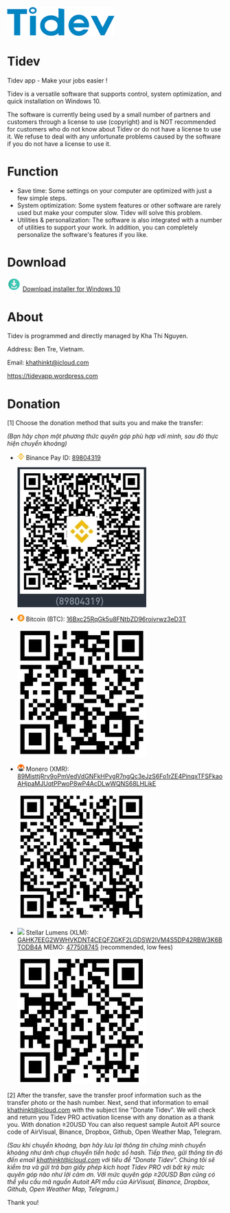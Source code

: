 <img src="websource/tidev_logo_300x80.png" width="250">

# Tidev

Tidev app - Make your jobs easier !

Tidev is a versatile software that supports control, system optimization, and quick installation on Windows 10.

The software is currently being used by a small number of partners and customers through a license to use (copyright) and is NOT recommended for customers who do not know about Tidev or do not have a license to use it. We refuse to deal with any unfortunate problems caused by the software if you do not have a license to use it.

# Function
- Save time: Some settings on your computer are optimized with just a few simple steps.
- System optimization: Some system features or other software are rarely used but make your computer slow. Tidev will solve this problem.
- Utilities & personalization: The software is also integrated with a number of utilities to support your work. In addition, you can completely personalize the software's features if you like.

# Download

[<img src="websource/github_download.png" width="32">](https://raw.githubusercontent.com/khathiatz/tidev/master/Tidev%20Installer.exe) [Download installer for Windows 10](https://raw.githubusercontent.com/khathiatz/tidev/master/Tidev%20Installer.exe)

# About

Tidev is programmed and directly managed by Kha Thi Nguyen.

Address: Ben Tre, Vietnam.

Email: khathinkt@icloud.com

https://tidevapp.wordpress.com


# Donation

[1] Choose the donation method that suits you and make the transfer:

*(Bạn hãy chọn một phương thức quyên góp phù hợp với mình, sau đó thực hiện chuyển khoảng)*

- <img src="brand_logo/bl_crypto_binance_16.png" width="16"> Binance Pay ID: [89804319](https://www.binance.com)
  
  <img src="crypto_logo/donate_binancepay.jpg" width="300">
  
  
- <img src="brand_logo/bl_crypto_btc_16.png" width="16"> Bitcoin (BTC): [16Bxc25RqGk5u8FNtbZD96roivrwz3eD3T](https://www.blockchain.com/btc/address/16Bxc25RqGk5u8FNtbZD96roivrwz3eD3T)

  <img src="crypto_logo/donate_bitcoin.jpg" width="300">


- <img src="brand_logo/bl_crypto_xmr_16.png" width="16"> Monero (XMR): [89MisttjRrv9oPmVedVdGNFkHPvgR7ngQc3eJzS6Fo1rZE4PinqxTFSFkaoAHjpaMJUqtPPwoP8wP4AcDLwWQNS68LHLikE](https://xmrchain.net/search?value=89MisttjRrv9oPmVedVdGNFkHPvgR7ngQc3eJzS6Fo1rZE4PinqxTFSFkaoAHjpaMJUqtPPwoP8wP4AcDLwWQNS68LHLikE)

  <img src="crypto_logo/donate_monero.jpg" width="300">


- <img src="brand_logo/bl_ctypto_xlm_16.png" width="16"> Stellar Lumens (XLM): [GAHK7EEG2WWHVKDNT4CEQFZGKF2LGDSW2IVM4S5DP42RBW3K6BTODB4A](https://stellarchain.io/address/GAHK7EEG2WWHVKDNT4CEQFZGKF2LGDSW2IVM4S5DP42RBW3K6BTODB4A)  MEMO: [477508745](/) (recommended, low fees)

  <img src="crypto_logo/donate_stellar.jpg" width="300">



[2] After the transfer, save the transfer proof information such as the transfer photo or the hash number. Next, send that information to email [khathinkt@icloud.com](mailto:khathinkt@icloud.com) with the subject line "Donate Tidev". We will check and return you Tidev PRO activation license with any donation as a thank you. With donation ≥20USD You can also request sample Autoit API source code of AirVisual, Binance, Dropbox, Github, Open Weather Map, Telegram.

*(Sau khi chuyển khoảng, bạn hãy lưu lại thông tin chứng minh chuyển khoảng như ảnh chụp chuyển tiền hoặc số hash. Tiếp theo, gửi thông tin đó đến email [khathinkt@icloud.com](mailto:khathinkt@icloud.com) với tiêu đề "Donate Tidev". Chúng tôi sẽ kiểm tra và gửi trả bạn giấy phép kích hoạt Tidev PRO với bất kỳ mức quyên góp nào như lời cảm ơn. Với mức quyên góp ≥20USD Bạn cũng có thể yêu cầu mã nguồn Autoit API mẫu của AirVisual, Binance, Dropbox, Github, Open Weather Map, Telegram.)*

Thank you!
